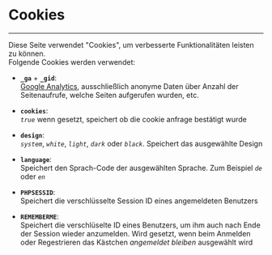 # Cookies
---

Diese Seite verwendet "Cookies", um verbesserte Funktionalitäten leisten zu können.  
Folgende Cookies werden verwendet:

* __`_ga`__  +  __`_gid`__:  
[Google Analytics](https://marketingplatform.google.com/intl/de/about/analytics/), ausschließlich anonyme Daten über Anzahl der Seitenaufrufe, welche Seiten aufgerufen wurden, etc.  

* __`cookies`__:  
    _`true`_ wenn gesetzt, speichert ob die cookie anfrage bestätigt wurde  

* __`design`__:  
    _`system`_, _`white`_, _`light`_, _`dark`_ oder _`black`_. Speichert das ausgewählte Design  

* __`language`__:  
    Speichert den Sprach-Code der ausgewählten Sprache. Zum Beispiel _`de`_ oder _`en`_  

* __`PHPSESSID`__:  
    Speichert die verschlüsselte Session ID eines angemeldeten Benutzers  
    
* __`REMEMBERME`__:  
    Speichert die verschlüselte ID eines Benutzers, um ihm auch nach Ende der Session wieder anzumelden. Wird gesetzt, wenn beim Anmelden oder Regestrieren das Kästchen _angemeldet bleiben_ ausgewählt wird
